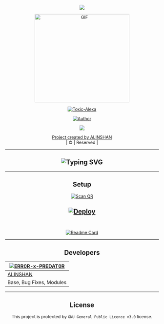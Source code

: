 <div align="center">
<div align="center">
  <p align="center">
<img src="https://www.linkpicture.com/q/heading.png"
 </a>
  </p>
   </p>




<div align="center">
  <p align="center">
<img src="https://www.linkpicture.com/q/Toxic-Alexa.jpg" alt="GIF" width="310" height="290"/>
</p>
<a href="#"><img title="Toxic-Alexa" src="https://img.shields.io/badge/-Toxic%20Alexa-green?colorA=%23ff0000&colorB=%23017e40&style=for-the-badge"></a>
</p>
  <p align="center">
<a href="https://github.com/ERR0R-x-PREDAT0R"><img title="Author" src="https://img.shields.io/badge/AUTHOR-ALINSHAN-grey%2Fblue?color=blue&style=for-the-badge&logo=whatsapp">
</p>
  <p align="center"> 
  <a href="https://wa.me/919383491460"><img src="https://img.shields.io/badge/WhatsApp-25D366?style=for-the-badge&logo=whatsapp&logoColor=white" />
</p>
</div>
<p align="center">
Project created by <a href="https://github.com/ERR0R-x-PREDAT0R">ALINSHAN</a>
    <br>
       | © |
        Reserved |
    <br> 
</p>


----------
## ![Typing SVG](https://readme-typing-svg.herokuapp.com?font=Rockstar-ExtraBold&color=F33A6A&lines=WELCOME+TO+TOXIC+ALEXA+WA+BOT+REPO.;CREATED+BY+ALINSHAN;THIS+IS+A+BGM+STICKER+BOT;WITH+MORE+FEATURES)
----------
## Setup
<div align="center">

<a href="https://replit.com/@ALINSHAN/ABU-SER-QR?v=1"><img align="center" src="https://repl.it/badge/github/quiec/whatsAlfa" alt="Scan QR" /></a>
<br>

[![Deploy](https://www.herokucdn.com/deploy/button.svg)](https://heroku.com/deploy?template=https://github.com/ERR0R-x-PREDAT0R/Toxic-Alexa/)
----------

<div align="center">
<br>
       
  [![Readme Card](https://github-readme-stats.vercel.app/api/pin/?username=ERR0R-x-PREDAT0R&repo=Toxic-Alexa&theme=nightowl)](https://github.com/ERR0R-x-PREDAT0R/Toxic-Alexa)
  </div>
  
----------
## Developers
  <div align="center">
    
  [![ERR0R-x-PREDAT0R](https://github.com/ERR0R-x-PREDAT0R.png?size=275)](https://github.com/ERR0R-x-PREDAT0R) |  
----|
[ALINSHAN](https://github.com/ERR0R-x-PREDAT0R)  |  
Base, Bug Fixes, Modules  | 
  </div>
    
----------

## License
This project is protected by `GNU General Public Licence v3.0` license.
  

